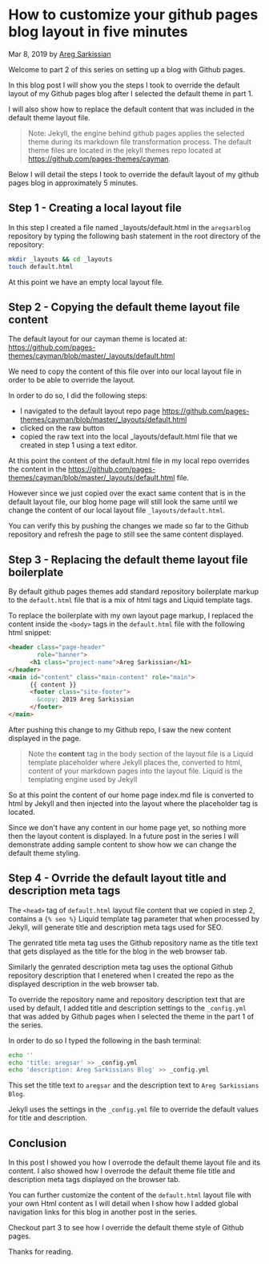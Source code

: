 # How to customize your github pages blog layout in five minutes

Mar 8, 2019 by [Areg Sarkissian](https://aregsar.com/about)

Welcome to part 2 of this series on setting up a blog with Github pages.

In this blog post I will show you the steps I took to override the default layout of my Github pages blog after I selected the default theme in part 1.

I will also show how to replace the default content that was included in the default theme layout file.

> Note: Jekyll, the engine behind github pages applies the selected theme during its markdown file transformation process. The default theme files are located in the jekyll themes repo located at https://github.com/pages-themes/cayman.

Below I will detail the steps I took to override the default layout of my github pages blog in approximately 5 minutes.

## Step 1 - Creating a local layout file

In this step I created a file named _layouts/default.html in the `aregsarblog` repository by typing the following bash statement in the root directory of the repository:

```bash
mkdir _layouts && cd _layouts
touch default.html
```

At this point we have an empty local layout file.

## Step 2 - Copying the default theme layout file content

The default layout for our cayman theme is located at: https://github.com/pages-themes/cayman/blob/master/_layouts/default.html

We need to copy the content of this file over into our local layout file in order to be able to override the layout.

In order to do so, I did the following steps:

+ I navigated to the default layout repo page
https://github.com/pages-themes/cayman/blob/master/_layouts/default.html
+ clicked on the raw button
+ copied the raw text into the local _layouts/default.html file that we created in step 1 using a text editor.

At this point the content of the default.html file in my local repo overrides the content in the https://github.com/pages-themes/cayman/blob/master/_layouts/default.html file.

However since we just copied over the exact same content that is in the default layout file, our blog home page will still look the same until we change the content of our local layout file `_layouts/default.html`.

You can verify this by pushing the changes we made so far to the Github repository and refresh the page to still see the same content displayed.

## Step 3 - Replacing the default theme layout file boilerplate

By default github pages themes add standard repository boilerplate markup
to the `default.html` file that is a mix of html tags and Liquid template tags.

To replace the boilerplate with my own layout page markup, I replaced the content inside the `<body>` tags in the `default.html` file with the following html snippet:

```html
<header class="page-header"  
        role="banner">
      <h1 class="project-name">Areg Sarkissian</h1>
</header>
<main id="content" class="main-content" role="main">
      {{ content }}
      <footer class="site-footer">
        &copy; 2019 Areg Sarkissian
      </footer>
</main>
```

After pushing this change to my Github repo, I saw the new content displayed in the page.

> Note the __content__ tag in the body section of the layout file is a Liquid template placeholder where Jekyll places the, converted to html, content of your markdown pages into the layout file. Liquid is the templating engine used by Jekyll

So at this point the content of our home page index.md file is converted to html by Jekyll and then injected into the layout where the placeholder tag is located.

Since we don't have any content in our home page yet, so nothing more then the layout content is displayed. In a future post in the series I will demonstrate adding sample content to show how we can change the default theme styling.

## Step 4 - Ovrride the default layout title and description meta tags

The `<head>` tag of `default.html` layout file content that we copied in step 2, contains a `{% seo %}` Liquid template tag
parameter that when processed by Jekyll, will generate title and description meta tags used for SEO.

The genrated title meta tag uses the Github repository name as the title text that gets displayed as the title for the blog in the web browser tab.

Similarly the genrated description meta tag uses the optional Github repository description that I enetered when I created the repo as the displayed description in the web browser tab.

To override the repository name and repository description text that are used by default, I added title and description settings to the `_config.yml` that was added by Github pages when I selected the theme in the part 1 of the series.

In order to do so I typed the following in the bash terminal:

```bash
echo ''
echo 'title: aregsar' >> _config.yml
echo 'description: Areg Sarkissians Blog' >> _config.yml
```

This set the title text to `aregsar` and the description text to `Areg Sarkissians Blog`.

Jekyll uses the settings in the `_config.yml` file to override the default values for title and description.

## Conclusion 

In this post I showed you how I overrode the default theme layout file and its content. I also showed how I overrode the default theme file title and description meta tags displayed on the browser tab.

You can further customize the content of the `default.html` layout file with your own Html content as I will detail when I show how I added global navigation links for this blog in another post in the series.

Checkout part 3 to see how I override the default theme style of Github pages.

Thanks for reading.
